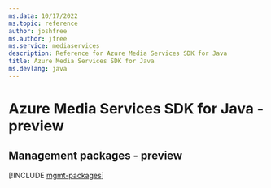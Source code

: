 ```yaml
---
ms.data: 10/17/2022
ms.topic: reference
author: joshfree
ms.author: jfree
ms.service: mediaservices
description: Reference for Azure Media Services SDK for Java
title: Azure Media Services SDK for Java
ms.devlang: java
---
```

# Azure Media Services SDK for Java - preview

## Management packages - preview
[!INCLUDE [mgmt-packages](media-services-mgmt-index.md)]